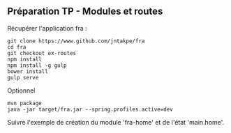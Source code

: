 ## Préparation TP - Modules et routes

Récupérer l'application fra :

    git clone https://www.github.com/jntakpe/fra
    cd fra
    git checkout ex-routes
    npm install
    npm install -g gulp
    bower install
    gulp serve

Optionnel

    mvn package
    java -jar target/fra.jar --spring.profiles.active=dev

Suivre l'exemple de création du module 'fra-home' et de l'état 'main.home'.
